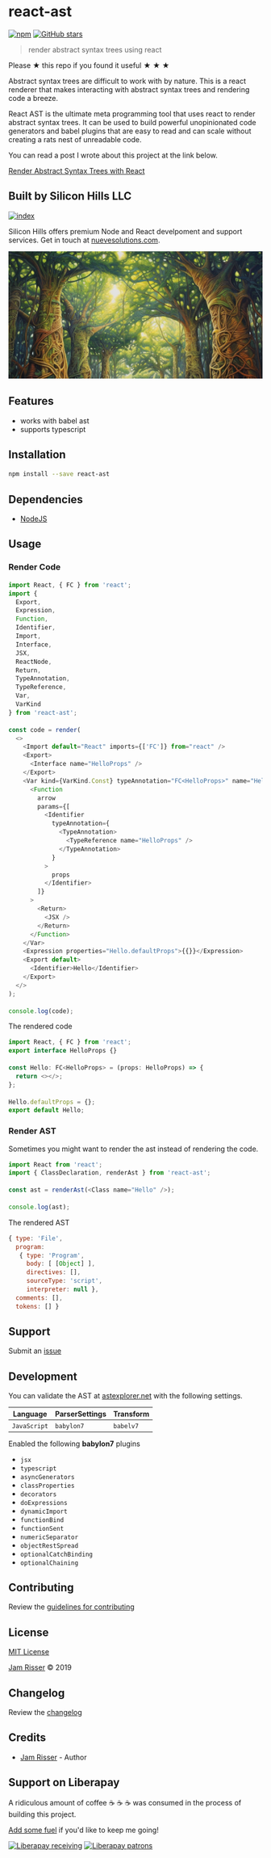# react-ast

[![npm](https://img.shields.io/npm/v/react-ast.svg?style=flat-square)](https://www.npmjs.com/package/react-ast)
[![GitHub stars](https://img.shields.io/github/stars/clayrisser/react-ast.svg?style=social&label=Stars)](https://github.com/clayrisser/react-ast)

> render abstract syntax trees using react

Please ★ this repo if you found it useful ★ ★ ★

Abstract syntax trees are difficult to work with by nature. This is a react renderer
that makes interacting with abstract syntax trees and rendering code a breeze.

React AST is the ultimate meta programming tool that uses react to render abstract
syntax trees. It can be used to build powerful unopinionated code generators and babel
plugins that are easy to read and can scale without creating a rats nest of unreadable
code.

You can read a post I wrote about this project at the link below.

[Render Abstract Syntax Trees with React](https://dev.to/codejamninja/render-abstract-syntax-trees-with-react-349j)

## Built by Silicon Hills LLC

[![index](https://user-images.githubusercontent.com/6234038/71054254-f284ad80-2116-11ea-9013-d68306726854.jpeg)](https://nuevesolutions.com)

Silicon Hills offers premium Node and React develpoment and support services. Get in touch at [nuevesolutions.com](https://nuevesolutions.com).

![](assets/react-ast.png)

## Features

- works with babel ast
- supports typescript

## Installation

```sh
npm install --save react-ast
```

## Dependencies

- [NodeJS](https://nodejs.org)

## Usage

### Render Code

```ts
import React, { FC } from 'react';
import {
  Export,
  Expression,
  Function,
  Identifier,
  Import,
  Interface,
  JSX,
  ReactNode,
  Return,
  TypeAnnotation,
  TypeReference,
  Var,
  VarKind
} from 'react-ast';

const code = render(
  <>
    <Import default="React" imports={['FC']} from="react" />
    <Export>
      <Interface name="HelloProps" />
    </Export>
    <Var kind={VarKind.Const} typeAnnotation="FC<HelloProps>" name="Hello">
      <Function
        arrow
        params={[
          <Identifier
            typeAnnotation={
              <TypeAnnotation>
                <TypeReference name="HelloProps" />
              </TypeAnnotation>
            }
          >
            props
          </Identifier>
        ]}
      >
        <Return>
          <JSX />
        </Return>
      </Function>
    </Var>
    <Expression properties="Hello.defaultProps">{{}}</Expression>
    <Export default>
      <Identifier>Hello</Identifier>
    </Export>
  </>
);

console.log(code);
```

The rendered code

```ts
import React, { FC } from 'react';
export interface HelloProps {}

const Hello: FC<HelloProps> = (props: HelloProps) => {
  return <></>;
};

Hello.defaultProps = {};
export default Hello;
```

### Render AST

Sometimes you might want to render the ast instead of
rendering the code.

```ts
import React from 'react';
import { ClassDeclaration, renderAst } from 'react-ast';

const ast = renderAst(<Class name="Hello" />);

console.log(ast);
```

The rendered AST

```js
{ type: 'File',
  program:
   { type: 'Program',
     body: [ [Object] ],
     directives: [],
     sourceType: 'script',
     interpreter: null },
  comments: [],
  tokens: [] }
```

## Support

Submit an [issue](https://github.com/clayrisser/react-ast/issues/new)

## Development

You can validate the AST at [astexplorer.net](https://astexplorer.net/) with the following settings.

| Language     | ParserSettings | Transform |
| ------------ | -------------- | --------- |
| `JavaScript` | `babylon7`     | `babelv7` |

Enabled the following **babylon7** plugins

- `jsx`
- `typescript`
- `asyncGenerators`
- `classProperties`
- `decorators`
- `doExpressions`
- `dynamicImport`
- `functionBind`
- `functionSent`
- `numericSeparator`
- `objectRestSpread`
- `optionalCatchBinding`
- `optionalChaining`

## Contributing

Review the [guidelines for contributing](https://github.com/clayrisser/react-ast/blob/master/CONTRIBUTING.md)

## License

[MIT License](https://github.com/clayrisser/react-ast/blob/master/LICENSE)

[Jam Risser](https://codejam.ninja) © 2019

## Changelog

Review the [changelog](https://github.com/clayrisser/react-ast/blob/master/CHANGELOG.md)

## Credits

- [Jam Risser](https://codejam.ninja) - Author

## Support on Liberapay

A ridiculous amount of coffee ☕ ☕ ☕ was consumed in the process of building this project.

[Add some fuel](https://liberapay.com/clayrisser/donate) if you'd like to keep me going!

[![Liberapay receiving](https://img.shields.io/liberapay/receives/clayrisser.svg?style=flat-square)](https://liberapay.com/clayrisser/donate)
[![Liberapay patrons](https://img.shields.io/liberapay/patrons/clayrisser.svg?style=flat-square)](https://liberapay.com/clayrisser/donate)
